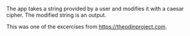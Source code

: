 The app takes a string provided by a user and modifies it with a caesar cipher. The modified string is an output.

This was one of the excercises from https://theodinproject.com.